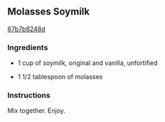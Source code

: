 ## Molasses Soymilk

[67b7b8248d](http://www.food.com/recipe/molasses-soymilk-97718)

### Ingredients

 - 1 cup of soymilk, original and vanilla, unfortified

 - 1 1/2 tablespoon of molasses

### Instructions

Mix together. Enjoy.